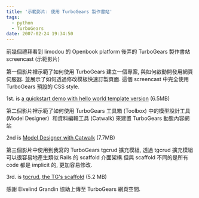 ```yaml
---
title: '示範影片: 使用 TurboGears 製作書站'
tags:
  - python
  - TurboGears
date: 2007-02-24 19:34:50
---
```


前幾個禮拜看到 limodou 的 Openbook platform 後弄的 TurboGears 製作書站 screencast (示範影片) 

第一個影片裡示範了如何使用 TurboGears 建立一個專案, 與如何啟動開發用網頁伺服器.
並展示了如何透過修改模板快速訂製頁面. 這個 screencast 中完全使用 TurboGears 預設的 CSS style.

1st. is [a quickstart demo with hello world template version](http://files.turbogears.org/video/openbook1.swf) (6.5MB)

第二個影片裡示範了如何使用 TurboGears 工具箱 (Toolbox) 中的模型設計工具(Model Designer）和資料編輯工具 (Catwalk) 來建置 TurboGears 動態內容網站

2nd is [Model Designer with Catwalk](http://files.turbogears.org/video/openbook2.swf) (7.7MB)

第三個影片中使用到我寫的 TurboGears tgcrud 擴充模組, 透過 tgcrud 擴充模組可以很容易地產生類似 Rails 的 scaffold 介面架構.但與 scaffold 不同的是所有 code 都是 implicit 的, 更加容易修改.

3rd. is [tgcrud, the TG's scaffold](http://files.turbogears.org/video/openbook3.swf) (5.2 MB)

感謝 Elvelind Grandin 協助上傳至 TurboGears 網頁空間.